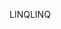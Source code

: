 <span data-ttu-id="0e57b-101">LINQ</span><span class="sxs-lookup"><span data-stu-id="0e57b-101">LINQ</span></span>